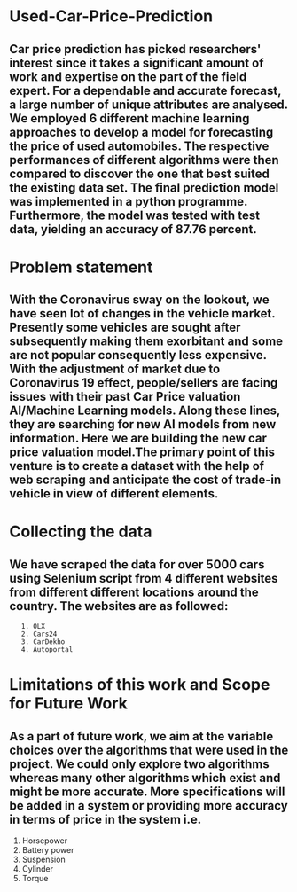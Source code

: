 # Used-Car-Price-Prediction
## Car price prediction has picked researchers' interest since it takes a significant amount of work and expertise on the part of the field expert. For a dependable and accurate forecast, a large number of unique attributes are analysed. We employed 6 different machine learning approaches to develop a model for forecasting the price of used automobiles. The respective performances of different algorithms were then compared to discover the one that best suited the existing data set. The final prediction model was implemented in a python programme. Furthermore, the model was tested with test data, yielding an accuracy of 87.76 percent.
# Problem statement
## With the Coronavirus sway on the lookout, we have seen lot of changes in the vehicle market. Presently some vehicles are sought after subsequently making them exorbitant and some are not popular consequently less expensive. With the adjustment of market due to Coronavirus 19 effect, people/sellers are facing issues with their past Car Price valuation AI/Machine Learning models. Along these lines, they are searching for new AI models from new information. Here we are building the new car price valuation model.The primary point of this venture is to create a dataset with the help of web scraping and anticipate the cost of trade-in vehicle in view of different elements.
# Collecting the data
## We have scraped the data for over 5000 cars using Selenium script from 4 different websites from different different locations around the country. The websites are as followed:
       1. OLX
       2. Cars24
       3. CarDekho
       4. Autoportal 
# Limitations of this work and Scope for Future Work
## As a part of future work, we aim at the variable choices over the algorithms that were used in the project. We could only explore two algorithms whereas many other algorithms which exist and might be more accurate. More specifications will be added in a system or providing more accuracy in terms of price in the system i.e.
 1) Horsepower 
2) Battery power 
3) Suspension 
4) Cylinder 
5) Torque















